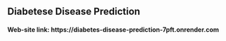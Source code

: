 <h2>Diabetese Disease Prediction</h2> 
<h4>Web-site link: https://diabetes-disease-prediction-7pft.onrender.com</h4>
